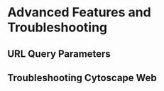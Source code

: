 Advanced Features and Troubleshooting
=========================
<a id="advanced_features"> </a>

## URL Query Parameters

## Troubleshooting Cytoscape Web
